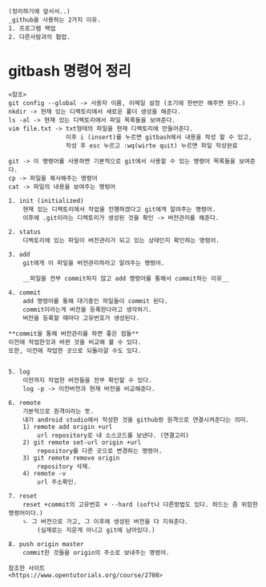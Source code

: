     (정리하기에 앞서서..)
    _github을 사용하는 2가지 이유.
    1. 프로그램 백업
    2. 다른사람과의 협업.

# gitbash 명령어 정리

    <참조>
    git config --global -> 사용자 이름, 이메일 설정 (초기에 한번만 해주면 된다.)
    nkdir -> 현재 있는 디렉토리에서 새로운 폴더 생성을 해준다.
    ls -al -> 현재 있는 디렉토리에서 파일 목록들을 보여준다.
    vim file.txt -> txt형태의 파일을 현재 디랙토리에 만들어준다. 
                    이후 i (insert)를 누르면 gitbash에서 내용을 작성 할 수 있고,
                    작성 후 esc 누르고 :wq(wirte quit) 누르면 파일 작성완료

    git -> 이 명령어를 사용하면 기본적으로 git에서 사용할 수 있는 명령어 목록들을 보여준다. 
    cp -> 파일을 복사해주는 명령어 
    cat -> 파일의 내용을 보여주는 명렁어 
     
    1. init (initialized)
        현재 있는 디렉토리에서 작업을 진행하겠다고 git에게 알려주는 명령어.
        이후에 .git이라는 디렉토리가 생성된 것을 확인 -> 버전관리를 해준다.

    2. status 
        디렉토리에 있는 파일이 버전관리가 되고 있는 상태인지 확인하는 명령어.

    3. add
        git에게 이 파일을 버전관리하라고 알려주는 명령어.

        __파일을 전부 commit하지 않고 add 명령어를 통해서 commit하는 이유__

    4. commit
        add 명령어를 통해 대기중인 파일들이 commit 된다.
        commit이라는게 버전을 등록한다라고 생각하기.
        버전을 등록할 때마다 고유번호가 생성된다.

    **commit을 통해 버전관리를 하면 좋은 점들**
    이전에 작업한것과 바뀐 것을 비교해 볼 수 있다.
    또한, 이전에 작업한 곳으로 되돌아갈 수도 있다.


    5. log 
        이전까지 작업한 버전들을 전부 확인할 수 있다.
        log -p -> 이전버전과 현재 버전을 비교해준다.

    6. remote 
        기본적으로 원격이라는 뜻.
        내가 android studio에서 작성한 것을 github랑 원격으로 연결시켜준다는 의미.
        1) remote add origin +url
            url repository로 내 소스코드를 보낸다. (연결고리)
        2) git remote set-url origin +url
            repository를 다른 곳으로 변경하는 명령어.
        3) git remote remove origin 
            repository 삭제. 
        4) remote -v
            url 주소확인.

    7. reset 
        reset +commit의 고유번호 + --hard (soft나 다른방법도 있다. 하드는 좀 위험한 명령어이다.)
        ㄴ 그 버전으로 가고, 그 이후에 생성된 버전을 다 지워준다. 
            (실제로는 지운게 아니고 git에 남아있다.)

    8. push origin master
        commit한 것들을 origin의 주소로 보내주는 명령어.

    참조한 사이트
    <https://www.opentutorials.org/course/2708>

